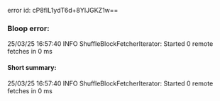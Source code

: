 error id: cP8fIL1ydT6d+8YIJGKZ1w==
### Bloop error:

25/03/25 16:57:40 INFO ShuffleBlockFetcherIterator: Started 0 remote fetches in 0 ms
#### Short summary: 

25/03/25 16:57:40 INFO ShuffleBlockFetcherIterator: Started 0 remote fetches in 0 ms